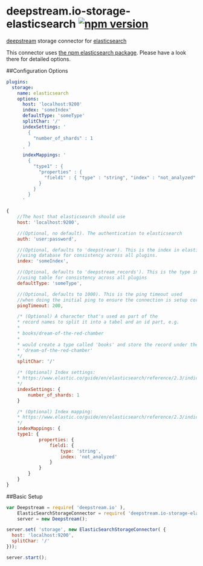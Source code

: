 # deepstream.io-storage-elasticsearch [![npm version](https://badge.fury.io/js/%40deepstream%2Fstorage-elasticsearch.svg)](https://badge.fury.io/js/%40deepstream%2Fstorage-elasticsearch)

[deepstream](http://deepstream.io) storage connector for [elasticsearch](https://www.elastic.co/)

This connector uses [the npm elasticsearch package](https://www.npmjs.com/package/elasticsearch). Please have a look there for detailed options.

##Configuration Options
```yaml
plugins:
  storage:
    name: elasticsearch
    options:
      host: 'localhost:9200'
      index: 'someIndex'
      defaultType: 'someType'
      splitChar: '/'
      indexSettings: '
        {
          "number_of_shards" : 1
        }
      '
      indexMappings: '
        {
          "type1" : {
            "properties" : {
              "field1" : { "type" : "string", "index" : "not_analyzed" }
            }
          }
        }
      '
```

```javascript
{
	//The host that elasticsearch should use
	host: 'localhost:9200',

	//(Optional, no default). The authentication to elasticsearch
	auth: 'user:password',

	//(Optional, defaults to 'deepstream'). This is the index in elasticsearch,
	//using database for consistency across all plugins.
	index: 'someIndex',

	//(Optional, defaults to 'deepstream_records'). This is the type in elasticsearch,
	//using table for consistency across all plugins
	defaultType: 'someType',

	//(Optional, defaults to 1000). This is the ping timeout used
	//when doing the initial ping to ensure the connection is setup correctly
	pingTimeout: 200,

	/* (Optional) A character that's used as part of the
	* record names to split it into a tabel and an id part, e.g.
	*
	* books/dream-of-the-red-chamber
	*
	* would create a type called 'books' and store the record under the name
	* 'dream-of-the-red-chamber'
	*/
	splitChar: '/'

	/* (Optional) Index settings:
	* https://www.elastic.co/guide/en/elasticsearch/reference/2.3/indices-update-settings.html
	*/
	indexSettings: {
		number_of_shards: 1
	}

	/* (Optional) Index mapping:
	* https://www.elastic.co/guide/en/elasticsearch/reference/2.3/indices-put-mapping.html
	*/
	indexMappings: {
    type1: {
			properties: {
				field1: {
					type: 'string',
					index: 'not_analyzed'
				}
			}
		}
	}
}
```

##Basic Setup
```javascript
var Deepstream = require( 'deepstream.io' ),
    ElasticSearchStorageConnector = require( 'deepstream.io-storage-elasticsearch' ),
    server = new Deepstream();

server.set( 'storage', new ElasticSearchStorageConnector( {
  host: 'localhost:9200',
  splitChar: '/'
}));

server.start();
```
